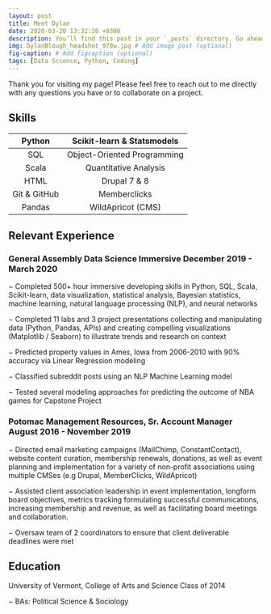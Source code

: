 ```yaml
---
layout: post
title: Meet Dylan
date: 2020-03-20 13:32:20 +0300
description: You’ll find this post in your `_posts` directory. Go ahead and edit it and re-build the site to see your changes. # Add post description (optional)
img: DylanBlough_headshot_970w.jpg # Add image post (optional)
fig-caption: # Add figcaption (optional)
tags: [Data Science, Python, Coding]
---
```

Thank you for visiting my page! Please feel free to reach out to me directly with any questions you have or to collaborate on a project.

## Skills
 
|    Python    |  Scikit-learn & Statsmodels |
|:------------:|:---------------------------:|
|      SQL     | Object-Oriented Programming |
|     Scala    |    Quantitative Analysis    |
|     HTML     |         Drupal 7 & 8        |
| Git & GitHub |         Memberclicks        |
|    Pandas    |      WildApricot (CMS)      |
 
 

## Relevant Experience
 
### General Assembly Data Science Immersive 			December  2019 -  March 2020
 
−	Completed 500+ hour immersive developing skills in Python, SQL, Scala, Scikit-learn, data visualization, statistical analysis, Bayesian statistics, machine learning, natural language processing (NLP), and neural networks

−	Completed 11 labs and 3 project presentations collecting and manipulating data (Python, Pandas, APIs) and creating compelling visualizations (Matplotlib / Seaborn) to illustrate trends and research on context

−	Predicted property values in Ames, Iowa from 2006-2010 with 90% accuracy via Linear Regression modeling

−	Classified subreddit posts using an NLP Machine Learning model

−	Tested several modeling approaches for predicting the outcome of NBA games for Capstone Project

### Potomac Management Resources, Sr. Account Manager                 August 2016 - November 2019

−	Directed email marketing campaigns (MailChimp, ConstantContact), website content curation, membership renewals, donations, as well as event planning and implementation for a variety of non-profit associations using multiple CMSes (e.g Drupal, MemberClicks, WildApricot)

−	Assisted client association leadership in event implementation, longform board objectives, metrics tracking formulating successful communications, increasing membership and revenue, as well as facilitating board meetings and collaboration. 

−	Oversaw team of 2 coordinators to ensure that client deliverable deadlines were met

 
## Education
University of Vermont, College of Arts and Science                                                     Class of 2014

−	BAs: Political Science & Sociology
